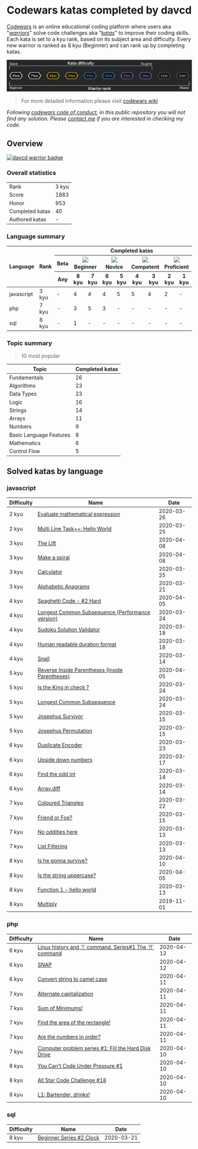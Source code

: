 
<h1>Codewars katas completed by davcd</h1>
<p> <a href="https://www.codewars.com">Codewars</a> is an online educational coding platform where users aka "<a href="https://www.codewars.com/users/leaderboard"><i>warriors</i></a>" solve code challenges aka "<a href="https://github.com/codewars/codewars.com/wiki/About-Codewars#kata"><i>katas</i></a>" to improve their coding skills. Each kata is set to a kyu rank, based on its subject area and difficulty. Every new warrior is ranked as 8 kyu (Beginner) and can rank up by completing katas.</p>
<p align="center"><img src="docs/rank-difficulty-schema.png" title="Codewars rank and difficulty scheme"/></p>
<blockquote>For more detailed information please visit <a href="https://github.com/Codewars/codewars.com/wiki">codewars wiki</a></blockquote><i>Following <a href="https://github.com/codewars/codewars.com/wiki/Community-Code-of-Conduct">codewars code of conduct</a>, in this public repository you will not find any solution. Please <a href="mailto:hello@davcd.com">contact me</a> if you are interested in checking my code.</i>
<h2>Overview</h2><a href="https://www.codewars.com/users/davcd"><img src="https://www.codewars.com/users/davcd/badges/large" title="davcd warrior badge"/></a>
<h3>Overall statistics</h3>
<table>
  <tbody>
    <tr>
      <td>Rank</td>
      <td>3 kyu</td>
    </tr>
    <tr> 
      <td>Score</td>
      <td>1883</td>
    </tr>
    <tr> 
      <td>Honor</td>
      <td>953</td>
    </tr>
    <tr> 
      <td>Completed katas</td>
      <td>40</td>
    </tr>
    <tr> 
      <td>Authored katas</td>
      <td>-</td>
    </tr>
  </tbody>
</table>
<h3>Language summary</h3>
<table>
  <thead>
    <tr>
      <th rowspan="3">Language</th>
      <th rowspan="3">Rank</th>
      <th colspan="10">Completed katas</th>
    </tr>
    <tr> 
      <th>Beta</th>
      <th colspan="2"><img src="https://placehold.it/12/e6e6e6/000000?text=+"/> Beginner</th>
      <th colspan="2"><img src="https://placehold.it/12/ecb613/000000?text=+"/> Novice</th>
      <th colspan="2"><img src="https://placehold.it/12/3c7ebb/000000?text=+"/> Competent</th>
      <th colspan="2"><img src="https://placehold.it/12/866cc7/000000?text=+"/> Proficient</th>
      <th rowspan="2"> Total</th>
    </tr>
    <tr> 
      <th><span title="All published kata which are waiting for community approval and difficulty ranking.">Any</span></th>
      <th><span title="- Defining a simple function (i.e. hello world)
- Basic variable assignments
- Fixing basic syntax issues
- Trivial algorithms such as basic if/else statements">8 kyu</span></th>
      <th><span title="- Iterating arrays and returning a subset of values
- Basic data type manipulations
- Basic functional or object-oriented concepts
- Basic Regular Expressions">7 kyu</span></th>
      <th><span title="- Complex language features (closures, scopes, monads, etc)
- Complex OOP/Functional concepts
- Basic Design Patterns
- Complex Regular Expressions">6 kyu</span></th>
      <th><span title="- Complex language features that require mature OOP/Functional concepts
- Advanced OOP/Functional concepts
- Complex Design Patterns
- Advanced regular expression usage">5 kyu</span></th>
      <th><span title="- Computer science concepts utilizing complex algorithms
- Advanced design patterns
- Understanding intricate business requirements
- Advanced concepts such as concurrency, parallelism, meta programming and cryptography">4 kyu</span></th>
      <th><span title="- Computer science concepts utilizing advanced algorithms
- Ability to implement advanced requirements in a scalable fashion
- Basic AI/machine learning algorithms
- Detailed usage of advanced concepts such as concurrency, parallelism and cryptography">3 kyu</span></th>
      <th><span title="- Complex AI/machine learning algorithms
- Reverse engineering techniques
- Basic interpreters and compilers
- Basic mini-programs with multiple feature requirements (such as a basic markdown parser)">2 kyu</span></th>
      <th><span title="- Advanced AI/machine learning algorithms
- Complex interpreters and compilers
- Complex Mini-programs with multiple feature requirements (such as a complete markdown parser)">1 kyu</span></th>
    </tr>
  </thead>
  <tbody></tbody>
  <tr>
    <td>javascript</td>
    <td>3 kyu</td>
    <td>-</td>
    <td>4</td>
    <td>4</td>
    <td>4</td>
    <td>5</td>
    <td>5</td>
    <td>4</td>
    <td>2</td>
    <td>-</td>
    <td>28</td>
  </tr>
  <tr>
    <td>php</td>
    <td>7 kyu</td>
    <td>-</td>
    <td>3</td>
    <td>5</td>
    <td>3</td>
    <td>-</td>
    <td>-</td>
    <td>-</td>
    <td>-</td>
    <td>-</td>
    <td>11</td>
  </tr>
  <tr>
    <td>sql</td>
    <td>8 kyu</td>
    <td>-</td>
    <td>1</td>
    <td>-</td>
    <td>-</td>
    <td>-</td>
    <td>-</td>
    <td>-</td>
    <td>-</td>
    <td>-</td>
    <td>1</td>
  </tr>
</table>
<h3>Topic summary</h3>
<blockquote>10 most popular</blockquote>
<table>
  <thead>
    <tr>
      <th>Topic</th>
      <th>Completed katas</th>
    </tr>
  </thead>
  <tbody></tbody>
  <tr>
    <td>Fundamentals</td>
    <td>26</td>
  </tr>
  <tr>
    <td>Algorithms</td>
    <td>23</td>
  </tr>
  <tr>
    <td>Data Types</td>
    <td>23</td>
  </tr>
  <tr>
    <td>Logic</td>
    <td>16</td>
  </tr>
  <tr>
    <td>Strings</td>
    <td>14</td>
  </tr>
  <tr>
    <td>Arrays</td>
    <td>11</td>
  </tr>
  <tr>
    <td>Numbers</td>
    <td>9</td>
  </tr>
  <tr>
    <td>Basic Language Features</td>
    <td>8</td>
  </tr>
  <tr>
    <td>Mathematics</td>
    <td>6</td>
  </tr>
  <tr>
    <td>Control Flow</td>
    <td>5</td>
  </tr>
</table>
<h2>Solved katas by language</h2>
<h3>javascript</h3>
<table>
  <thead>
    <tr>
      <th>Difficulty</th>
      <th>Name</th>
      <th>Date</th>
    </tr>
  </thead>
  <tbody></tbody>
  <tr>
    <td>2 kyu</td>
    <td><a href="./kata/evaluate-mathematical-expression">Evaluate mathematical expression</a></td>
    <td>2020-03-26</td>
  </tr>
  <tr>
    <td>2 kyu</td>
    <td><a href="./kata/multi-line-task-plus-plus-hello-world">Multi Line Task++: Hello World</a></td>
    <td>2020-03-25</td>
  </tr>
  <tr>
    <td>3 kyu</td>
    <td><a href="./kata/the-lift">The Lift</a></td>
    <td>2020-04-08</td>
  </tr>
  <tr>
    <td>3 kyu</td>
    <td><a href="./kata/make-a-spiral">Make a spiral</a></td>
    <td>2020-04-08</td>
  </tr>
  <tr>
    <td>3 kyu</td>
    <td><a href="./kata/calculator">Calculator</a></td>
    <td>2020-03-25</td>
  </tr>
  <tr>
    <td>3 kyu</td>
    <td><a href="./kata/alphabetic-anagrams">Alphabetic Anagrams</a></td>
    <td>2020-03-21</td>
  </tr>
  <tr>
    <td>4 kyu</td>
    <td><a href="./kata/spaghetti-code-number-2-hard">Spaghetti Code - #2 Hard</a></td>
    <td>2020-04-05</td>
  </tr>
  <tr>
    <td>4 kyu</td>
    <td><a href="./kata/longest-common-subsequence-performance-version">Longest Common Subsequence (Performance version)</a></td>
    <td>2020-03-24</td>
  </tr>
  <tr>
    <td>4 kyu</td>
    <td><a href="./kata/sudoku-solution-validator">Sudoku Solution Validator</a></td>
    <td>2020-03-18</td>
  </tr>
  <tr>
    <td>4 kyu</td>
    <td><a href="./kata/human-readable-duration-format">Human readable duration format</a></td>
    <td>2020-03-18</td>
  </tr>
  <tr>
    <td>4 kyu</td>
    <td><a href="./kata/snail">Snail</a></td>
    <td>2020-03-14</td>
  </tr>
  <tr>
    <td>5 kyu</td>
    <td><a href="./kata/reverse-inside-parentheses-inside-parentheses">Reverse Inside Parentheses (Inside Parentheses)</a></td>
    <td>2020-04-05</td>
  </tr>
  <tr>
    <td>5 kyu</td>
    <td><a href="./kata/is-the-king-in-check">Is the King in check ?</a></td>
    <td>2020-03-24</td>
  </tr>
  <tr>
    <td>5 kyu</td>
    <td><a href="./kata/longest-common-subsequence">Longest Common Subsequence</a></td>
    <td>2020-03-24</td>
  </tr>
  <tr>
    <td>5 kyu</td>
    <td><a href="./kata/josephus-survivor">Josephus Survivor</a></td>
    <td>2020-03-15</td>
  </tr>
  <tr>
    <td>5 kyu</td>
    <td><a href="./kata/josephus-permutation">Josephus Permutation</a></td>
    <td>2020-03-15</td>
  </tr>
  <tr>
    <td>6 kyu</td>
    <td><a href="./kata/duplicate-encoder">Duplicate Encoder</a></td>
    <td>2020-03-23</td>
  </tr>
  <tr>
    <td>6 kyu</td>
    <td><a href="./kata/upside-down-numbers">Upside down numbers</a></td>
    <td>2020-03-17</td>
  </tr>
  <tr>
    <td>6 kyu</td>
    <td><a href="./kata/find-the-odd-int">Find the odd int</a></td>
    <td>2020-03-14</td>
  </tr>
  <tr>
    <td>6 kyu</td>
    <td><a href="./kata/array-dot-diff">Array.diff</a></td>
    <td>2020-03-14</td>
  </tr>
  <tr>
    <td>7 kyu</td>
    <td><a href="./kata/coloured-triangles">Coloured Triangles</a></td>
    <td>2020-03-22</td>
  </tr>
  <tr>
    <td>7 kyu</td>
    <td><a href="./kata/friend-or-foe">Friend or Foe?</a></td>
    <td>2020-03-15</td>
  </tr>
  <tr>
    <td>7 kyu</td>
    <td><a href="./kata/no-oddities-here">No oddities here</a></td>
    <td>2020-03-13</td>
  </tr>
  <tr>
    <td>7 kyu</td>
    <td><a href="./kata/list-filtering">List Filtering</a></td>
    <td>2020-03-13</td>
  </tr>
  <tr>
    <td>8 kyu</td>
    <td><a href="./kata/is-he-gonna-survive">Is he gonna survive?</a></td>
    <td>2020-04-10</td>
  </tr>
  <tr>
    <td>8 kyu</td>
    <td><a href="./kata/is-the-string-uppercase">Is the string uppercase?</a></td>
    <td>2020-04-05</td>
  </tr>
  <tr>
    <td>8 kyu</td>
    <td><a href="./kata/function-1-hello-world">Function 1 - hello world</a></td>
    <td>2020-03-13</td>
  </tr>
  <tr>
    <td>8 kyu</td>
    <td><a href="./kata/multiply">Multiply</a></td>
    <td>2019-11-01</td>
  </tr>
</table>
<h3>php</h3>
<table>
  <thead>
    <tr>
      <th>Difficulty</th>
      <th>Name</th>
      <th>Date</th>
    </tr>
  </thead>
  <tbody></tbody>
  <tr>
    <td>6 kyu</td>
    <td><a href="./kata/linux-history-and-`-`-command-series-number-1-the-`-`-command">Linux history and  `!` command. Series#1  The `!!` command</a></td>
    <td>2020-04-12</td>
  </tr>
  <tr>
    <td>6 kyu</td>
    <td><a href="./kata/snap">SNAP</a></td>
    <td>2020-04-12</td>
  </tr>
  <tr>
    <td>6 kyu</td>
    <td><a href="./kata/convert-string-to-camel-case">Convert string to camel case</a></td>
    <td>2020-04-11</td>
  </tr>
  <tr>
    <td>7 kyu</td>
    <td><a href="./kata/alternate-capitalization">Alternate capitalization</a></td>
    <td>2020-04-11</td>
  </tr>
  <tr>
    <td>7 kyu</td>
    <td><a href="./kata/sum-of-minimums">Sum of Minimums!</a></td>
    <td>2020-04-11</td>
  </tr>
  <tr>
    <td>7 kyu</td>
    <td><a href="./kata/find-the-area-of-the-rectangle">Find the area of the rectangle!</a></td>
    <td>2020-04-11</td>
  </tr>
  <tr>
    <td>7 kyu</td>
    <td><a href="./kata/are-the-numbers-in-order">Are the numbers in order?</a></td>
    <td>2020-04-11</td>
  </tr>
  <tr>
    <td>7 kyu</td>
    <td><a href="./kata/computer-problem-series-number-1-fill-the-hard-disk-drive">Computer problem series #1: Fill the Hard Disk Drive</a></td>
    <td>2020-04-10</td>
  </tr>
  <tr>
    <td>8 kyu</td>
    <td><a href="./kata/you-cant-code-under-pressure-number-1">You Can't Code Under Pressure #1</a></td>
    <td>2020-04-10</td>
  </tr>
  <tr>
    <td>8 kyu</td>
    <td><a href="./kata/all-star-code-challenge-number-18">All Star Code Challenge #18</a></td>
    <td>2020-04-10</td>
  </tr>
  <tr>
    <td>8 kyu</td>
    <td><a href="./kata/l1-bartender-drinks">L1: Bartender, drinks!</a></td>
    <td>2020-04-10</td>
  </tr>
</table>
<h3>sql</h3>
<table>
  <thead>
    <tr>
      <th>Difficulty</th>
      <th>Name</th>
      <th>Date</th>
    </tr>
  </thead>
  <tbody></tbody>
  <tr>
    <td>8 kyu</td>
    <td><a href="./kata/beginner-series-number-2-clock">Beginner Series #2 Clock</a></td>
    <td>2020-03-21</td>
  </tr>
</table>